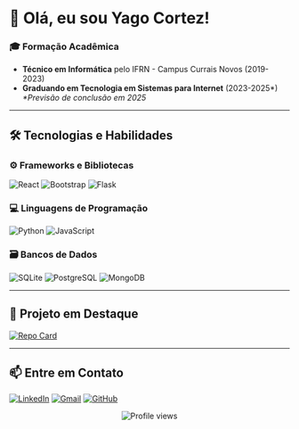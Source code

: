 # 👋 Olá, eu sou Yago Cortez!

### 🎓 Formação Acadêmica
- **Técnico em Informática** pelo IFRN - Campus Currais Novos (2019-2023)
- **Graduando em Tecnologia em Sistemas para Internet** (2023-2025*)
  _*Previsão de conclusão em 2025_

---

## 🛠️ Tecnologias e Habilidades

### ⚙️ Frameworks e Bibliotecas
<div style="display: inline_block">
  <img alt="React" src="https://img.shields.io/badge/React-20232A?style=for-the-badge&logo=react&logoColor=61DAFB">
  <img alt="Bootstrap" src="https://img.shields.io/badge/-bootstrap-0D1117?style=for-the-badge&logo=bootstrap&labelColor=0D1117">
  <img alt="Flask" src="https://img.shields.io/badge/flask-%23000.svg?style=for-the-badge&logo=flask&logoColor=white">
</div>

### 💻 Linguagens de Programação
<div style="display: inline_block">
  <img alt="Python" src="https://img.shields.io/badge/python-3670A0?style=for-the-badge&logo=python&logoColor=ffdd54">
  <img alt="JavaScript" src="https://img.shields.io/badge/JavaScript-F7DF1E?style=for-the-badge&logo=javascript&logoColor=black">
</div>

### 🗃️ Bancos de Dados
<div style="display: inline_block">
  <img alt="SQLite" src="https://img.shields.io/badge/SQLite-000?style=for-the-badge&logo=sqlite&logoColor=07405E">
  <img alt="PostgreSQL" src="https://img.shields.io/badge/PostgreSQL-000?style=for-the-badge&logo=postgresql">
  <img alt="MongoDB" src="https://img.shields.io/badge/MongoDB-%234ea94b.svg?style=for-the-badge&logo=mongodb&logoColor=white">
</div>

---

## 🌟 Projeto em Destaque

[![Repo Card](https://github-readme-stats.vercel.app/api/pin/?username=Yagowc1&repo=Flask-e-React&bg_color=000&border_color=30A3DC&show_icons=true&icon_color=30A3DC&title_color=E94D5F&text_color=FFF)](https://github.com/Yagowc1/Flask-e-React)

---

## 📫 Entre em Contato

[![LinkedIn](https://img.shields.io/badge/LinkedIn-0077B5?style=for-the-badge&logo=linkedin&logoColor=white)](https://www.linkedin.com/in/yago-cortez-9211512a7/)
[![Gmail](https://img.shields.io/badge/Gmail-D14836?style=for-the-badge&logo=gmail&logoColor=white)](mailto:yagowc1.cortez@gmail.com)
[![GitHub](https://img.shields.io/badge/GitHub-100000?style=for-the-badge&logo=github&logoColor=white)](https://github.com/Yagowc1)

<p align="center">
  <img src="https://komarev.com/ghpvc/?username=Yagowc1&color=blue" alt="Profile views">
</p>
